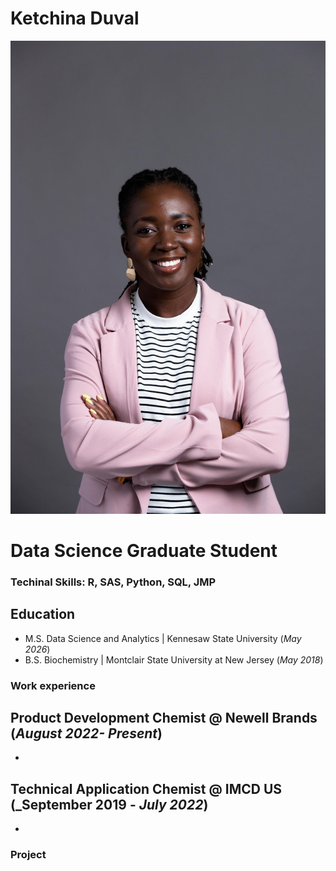 # Ketchina Duval
![alt_text_here](Picture/FA897A5B-62A3-47ED-B7E0-188392654877.jpeg)
# Data Science Graduate Student

### Techinal Skills: R, SAS, Python, SQL, JMP

## Education
- M.S. Data Science and Analytics | Kennesaw State University (_May 2026_)
- B.S. Biochemistry | Montclair State University at New Jersey (_May 2018_)

### Work experience
**Product Development Chemist @ Newell Brands (_August 2022- Present_)**
-
-

**Technical Application Chemist @ IMCD US (_September 2019 - _July 2022_)**
-
-

### Project
